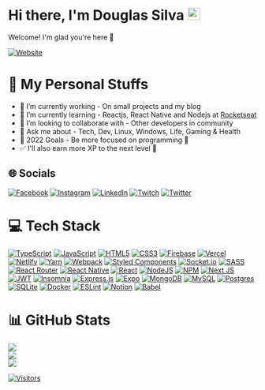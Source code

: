 # Hi there, I'm Douglas Silva <img src="https://media.giphy.com/media/hvRJCLFzcasrR4ia7z/giphy.gif" width="25px">

Welcome! I'm glad you're here 💜

[![Website](https://img.shields.io/badge/Ignite%20student-Rocketseat-%238c3691)](https://app.rocketseat.com.br/me/douglasilvadev)

# 💫 My Personal Stuffs

* 🔭 I’m currently working - On small projects and my blog
* 🌱 I’m currently learning - Reactjs, React Native and Nodejs at [Rocketseat](https://github.com/rocketseat)
* 👯 I’m looking to collaborate with - Other developers in community
* 💬 Ask me about - Tech, Dev, Linux, Windows, Life, Gaming & Health
* 🥅 2022 Goals - Be more focused on programming 💪
* ✅ I'll also earn more XP to the next level 🚀

## 🌐 Socials

[![Facebook](https://img.shields.io/badge/Facebook-%231877F2.svg?logo=Facebook&logoColor=white)](https://facebook.com/douglasilvax) [![Instagram](https://img.shields.io/badge/Instagram-%23E4405F.svg?logo=Instagram&logoColor=white)](https://instagram.com/douglasilvax) [![LinkedIn](https://img.shields.io/badge/LinkedIn-%230077B5.svg?logo=linkedin&logoColor=white)](https://linkedin.com/in/douglasilva) [![Twitch](https://img.shields.io/badge/Twitch-%239146FF.svg?logo=Twitch&logoColor=white)](https://twitch.tv/DougSilva) [![Twitter](https://img.shields.io/badge/Twitter-%231DA1F2.svg?logo=Twitter&logoColor=white)](https://twitter.com/douglasilvax)

# 💻 Tech Stack

[![TypeScript](https://img.shields.io/badge/typescript-%23007ACC.svg?style=for-the-badge&logo=typescript&logoColor=white)](https://www.typescriptlang.org/) [![JavaScript](https://img.shields.io/badge/javascript-%23323330.svg?style=for-the-badge&logo=javascript&logoColor=%23F7DF1E)](https://developer.mozilla.org/en-US/docs/Web/JavaScript) [![HTML5](https://img.shields.io/badge/html5-%23E34F26.svg?style=for-the-badge&logo=html5&logoColor=white)](https://developer.mozilla.org/en-US/docs/Web/HTML) [![CSS3](https://img.shields.io/badge/css3-%231572B6.svg?style=for-the-badge&logo=css3&logoColor=white)](https://developer.mozilla.org/en-US/docs/Web/CSS) [![Firebase](https://img.shields.io/badge/firebase-%23039BE5.svg?style=for-the-badge&logo=firebase)](https://firebase.google.com/) [![Vercel](https://img.shields.io/badge/vercel-%23000000.svg?style=for-the-badge&logo=vercel&logoColor=white)](https://vercel.com/) [![Netlify](https://img.shields.io/badge/netlify-%23000000.svg?style=for-the-badge&logo=netlify&logoColor=#00C7B7)](https://www.netlify.com/) [![Yarn](https://img.shields.io/badge/yarn-%232C8EBB.svg?style=for-the-badge&logo=yarn&logoColor=white)](https://yarnpkg.com/) [![Webpack](https://img.shields.io/badge/webpack-%238DD6F9.svg?style=for-the-badge&logo=webpack&logoColor=black)](https://webpack.js.org/) [![Styled Components](https://img.shields.io/badge/styled--components-DB7093?style=for-the-badge&logo=styled-components&logoColor=white)](https://styled-components.com/) [![Socket.io](https://img.shields.io/badge/Socket.io-black?style=for-the-badge&logo=socket.io&badgeColor=010101)](https://socket.io/) [![SASS](https://img.shields.io/badge/SASS-hotpink.svg?style=for-the-badge&logo=SASS&logoColor=white)](https://sass-lang.com/) [![React Router](https://img.shields.io/badge/React_Router-CA4245?style=for-the-badge&logo=react-router&logoColor=white)](https://reactrouter.com/) [![React Native](https://img.shields.io/badge/react_native-%2320232a.svg?style=for-the-badge&logo=react&logoColor=%2361DAFB)](https://reactnative.dev/) [![React](https://img.shields.io/badge/react-%2320232a.svg?style=for-the-badge&logo=react&logoColor=%2361DAFB)](https://reactjs.org/) [![NodeJS](https://img.shields.io/badge/node.js-6DA55F?style=for-the-badge&logo=node.js&logoColor=white)](https://nodejs.org/en/) [![NPM](https://img.shields.io/badge/NPM-%23000000.svg?style=for-the-badge&logo=npm&logoColor=white)](https://www.npmjs.com/) [![Next JS](https://img.shields.io/badge/Next-black?style=for-the-badge&logo=next.js&logoColor=white)](https://nextjs.org/) [![JWT](https://img.shields.io/badge/JWT-black?style=for-the-badge&logo=JSON%20web%20tokens)](https://jwt.io/) [![Insomnia](https://img.shields.io/badge/Insomnia-black?style=for-the-badge&logo=insomnia&logoColor=5849BE)](https://insomnia.rest/) [![Express.js](https://img.shields.io/badge/express.js-%23404d59.svg?style=for-the-badge&logo=express&logoColor=%2361DAFB)](https://expressjs.com/) [![Expo](https://img.shields.io/badge/expo-1C1E24?style=for-the-badge&logo=expo&logoColor=%D04A37)](https://expo.dev/) [![MongoDB](https://img.shields.io/badge/MongoDB-%234ea94b.svg?style=for-the-badge&logo=mongodb&logoColor=white)](https://www.mongodb.com/) [![MySQL](https://img.shields.io/badge/mysql-%2300f.svg?style=for-the-badge&logo=mysql&logoColor=white)](https://www.mysql.com/) [![Postgres](https://img.shields.io/badge/postgres-%23316192.svg?style=for-the-badge&logo=postgresql&logoColor=white)](https://www.postgresql.org/) [![SQLite](https://img.shields.io/badge/sqlite-%2307405e.svg?style=for-the-badge&logo=sqlite&logoColor=white)](https://sqlite.org/index.html) [![Docker](https://img.shields.io/badge/docker-%230db7ed.svg?style=for-the-badge&logo=docker&logoColor=white)](https://www.docker.com/) [![ESLint](https://img.shields.io/badge/ESLint-4B3263?style=for-the-badge&logo=eslint&logoColor=white)](https://eslint.org/) [![Notion](https://img.shields.io/badge/Notion-%23000000.svg?style=for-the-badge&logo=notion&logoColor=white)](https://www.notion.so/) [![Babel](https://img.shields.io/badge/Babel-F9DC3e?style=for-the-badge&logo=babel&logoColor=black)](https://babeljs.io/)

# 📊 GitHub Stats

![](https://github-readme-stats.vercel.app/api?username=douglasilvadev&theme=dracula&hide_border=true&include_all_commits=false&count_private=false)<br/>
![](https://github-readme-streak-stats.herokuapp.com/?user=douglasilvadev&theme=dracula&hide_border=true)<br/>
![](https://github-readme-stats.vercel.app/api/top-langs/?username=douglasilvadev&theme=dracula&hide_border=true&include_all_commits=false&count_private=false&layout=compact)

[![Visitors](https://visitor-badge.glitch.me/badge?page_id=github/douglasilvadev)](https://github.com/douglasilvadev)
